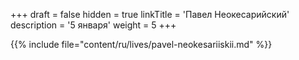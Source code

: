 +++
draft = false
hidden = true
linkTitle = 'Павел Неокесарийский'
description = '5 января'
weight = 5
+++

{{% include file="content/ru/lives/pavel-neokesariiskii.md" %}}
